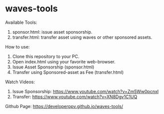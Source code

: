 # waves-tools
Available Tools:
1. sponsor.html: issue asset sponsorship.
2. transfer.html: transfer asset using waves or other sponsored assets.

How to use:
1. Clone this repository to your PC.
2. Open index.html using your favorite web-browser.
3. Issue Asset Sponsorship (sponsor.html)
4. Transfer using Sponsored-asset as Fee (transfer.html)

Watch Videos:
1. Issue Sponsorship: https://www.youtube.com/watch?v=Zm5Ww0pcnxI
2. Transfer: https://www.youtube.com/watch?v=XN8Dgv1C1UQ

Github Page:
https://developerppv.github.io/waves-tools/
